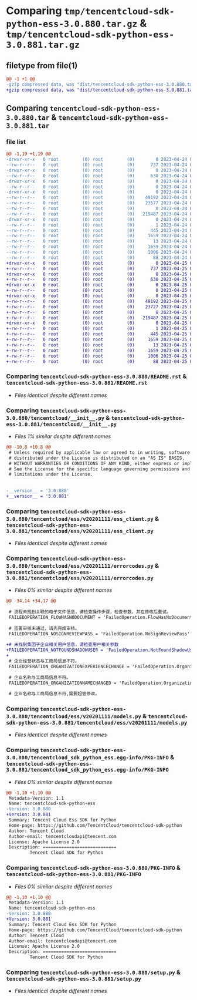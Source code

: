 # Comparing `tmp/tencentcloud-sdk-python-ess-3.0.880.tar.gz` & `tmp/tencentcloud-sdk-python-ess-3.0.881.tar.gz`

## filetype from file(1)

```diff
@@ -1 +1 @@
-gzip compressed data, was "dist/tencentcloud-sdk-python-ess-3.0.880.tar", last modified: Mon Apr 24 03:04:34 2023, max compression
+gzip compressed data, was "dist/tencentcloud-sdk-python-ess-3.0.881.tar", last modified: Tue Apr 25 00:40:26 2023, max compression
```

## Comparing `tencentcloud-sdk-python-ess-3.0.880.tar` & `tencentcloud-sdk-python-ess-3.0.881.tar`

### file list

```diff
@@ -1,19 +1,19 @@
-drwxr-xr-x   0 root         (0) root         (0)        0 2023-04-24 03:04:34.000000 tencentcloud-sdk-python-ess-3.0.880/
--rw-r--r--   0 root         (0) root         (0)      737 2023-04-24 03:04:34.000000 tencentcloud-sdk-python-ess-3.0.880/README.rst
-drwxr-xr-x   0 root         (0) root         (0)        0 2023-04-24 03:04:34.000000 tencentcloud-sdk-python-ess-3.0.880/tencentcloud/
--rw-r--r--   0 root         (0) root         (0)      630 2023-04-24 03:04:34.000000 tencentcloud-sdk-python-ess-3.0.880/tencentcloud/__init__.py
-drwxr-xr-x   0 root         (0) root         (0)        0 2023-04-24 03:04:34.000000 tencentcloud-sdk-python-ess-3.0.880/tencentcloud/ess/
--rw-r--r--   0 root         (0) root         (0)        0 2023-04-24 03:04:34.000000 tencentcloud-sdk-python-ess-3.0.880/tencentcloud/ess/__init__.py
-drwxr-xr-x   0 root         (0) root         (0)        0 2023-04-24 03:04:34.000000 tencentcloud-sdk-python-ess-3.0.880/tencentcloud/ess/v20201111/
--rw-r--r--   0 root         (0) root         (0)    49192 2023-04-24 03:04:34.000000 tencentcloud-sdk-python-ess-3.0.880/tencentcloud/ess/v20201111/ess_client.py
--rw-r--r--   0 root         (0) root         (0)    23577 2023-04-24 03:04:34.000000 tencentcloud-sdk-python-ess-3.0.880/tencentcloud/ess/v20201111/errorcodes.py
--rw-r--r--   0 root         (0) root         (0)        0 2023-04-24 03:04:34.000000 tencentcloud-sdk-python-ess-3.0.880/tencentcloud/ess/v20201111/__init__.py
--rw-r--r--   0 root         (0) root         (0)   219487 2023-04-24 03:04:34.000000 tencentcloud-sdk-python-ess-3.0.880/tencentcloud/ess/v20201111/models.py
-drwxr-xr-x   0 root         (0) root         (0)        0 2023-04-24 03:04:34.000000 tencentcloud-sdk-python-ess-3.0.880/tencentcloud_sdk_python_ess.egg-info/
--rw-r--r--   0 root         (0) root         (0)        1 2023-04-24 03:04:34.000000 tencentcloud-sdk-python-ess-3.0.880/tencentcloud_sdk_python_ess.egg-info/dependency_links.txt
--rw-r--r--   0 root         (0) root         (0)      445 2023-04-24 03:04:34.000000 tencentcloud-sdk-python-ess-3.0.880/tencentcloud_sdk_python_ess.egg-info/SOURCES.txt
--rw-r--r--   0 root         (0) root         (0)     1659 2023-04-24 03:04:34.000000 tencentcloud-sdk-python-ess-3.0.880/tencentcloud_sdk_python_ess.egg-info/PKG-INFO
--rw-r--r--   0 root         (0) root         (0)       13 2023-04-24 03:04:34.000000 tencentcloud-sdk-python-ess-3.0.880/tencentcloud_sdk_python_ess.egg-info/top_level.txt
--rw-r--r--   0 root         (0) root         (0)     1659 2023-04-24 03:04:34.000000 tencentcloud-sdk-python-ess-3.0.880/PKG-INFO
--rw-r--r--   0 root         (0) root         (0)     1006 2023-04-24 03:04:34.000000 tencentcloud-sdk-python-ess-3.0.880/setup.py
--rw-r--r--   0 root         (0) root         (0)       88 2023-04-24 03:04:34.000000 tencentcloud-sdk-python-ess-3.0.880/setup.cfg
+drwxr-xr-x   0 root         (0) root         (0)        0 2023-04-25 00:40:26.000000 tencentcloud-sdk-python-ess-3.0.881/
+-rw-r--r--   0 root         (0) root         (0)      737 2023-04-25 00:40:26.000000 tencentcloud-sdk-python-ess-3.0.881/README.rst
+drwxr-xr-x   0 root         (0) root         (0)        0 2023-04-25 00:40:26.000000 tencentcloud-sdk-python-ess-3.0.881/tencentcloud/
+-rw-r--r--   0 root         (0) root         (0)      630 2023-04-25 00:40:26.000000 tencentcloud-sdk-python-ess-3.0.881/tencentcloud/__init__.py
+drwxr-xr-x   0 root         (0) root         (0)        0 2023-04-25 00:40:26.000000 tencentcloud-sdk-python-ess-3.0.881/tencentcloud/ess/
+-rw-r--r--   0 root         (0) root         (0)        0 2023-04-25 00:40:26.000000 tencentcloud-sdk-python-ess-3.0.881/tencentcloud/ess/__init__.py
+drwxr-xr-x   0 root         (0) root         (0)        0 2023-04-25 00:40:26.000000 tencentcloud-sdk-python-ess-3.0.881/tencentcloud/ess/v20201111/
+-rw-r--r--   0 root         (0) root         (0)    49192 2023-04-25 00:40:26.000000 tencentcloud-sdk-python-ess-3.0.881/tencentcloud/ess/v20201111/ess_client.py
+-rw-r--r--   0 root         (0) root         (0)    23727 2023-04-25 00:40:26.000000 tencentcloud-sdk-python-ess-3.0.881/tencentcloud/ess/v20201111/errorcodes.py
+-rw-r--r--   0 root         (0) root         (0)        0 2023-04-25 00:40:26.000000 tencentcloud-sdk-python-ess-3.0.881/tencentcloud/ess/v20201111/__init__.py
+-rw-r--r--   0 root         (0) root         (0)   219487 2023-04-25 00:40:26.000000 tencentcloud-sdk-python-ess-3.0.881/tencentcloud/ess/v20201111/models.py
+drwxr-xr-x   0 root         (0) root         (0)        0 2023-04-25 00:40:26.000000 tencentcloud-sdk-python-ess-3.0.881/tencentcloud_sdk_python_ess.egg-info/
+-rw-r--r--   0 root         (0) root         (0)        1 2023-04-25 00:40:26.000000 tencentcloud-sdk-python-ess-3.0.881/tencentcloud_sdk_python_ess.egg-info/dependency_links.txt
+-rw-r--r--   0 root         (0) root         (0)      445 2023-04-25 00:40:26.000000 tencentcloud-sdk-python-ess-3.0.881/tencentcloud_sdk_python_ess.egg-info/SOURCES.txt
+-rw-r--r--   0 root         (0) root         (0)     1659 2023-04-25 00:40:26.000000 tencentcloud-sdk-python-ess-3.0.881/tencentcloud_sdk_python_ess.egg-info/PKG-INFO
+-rw-r--r--   0 root         (0) root         (0)       13 2023-04-25 00:40:26.000000 tencentcloud-sdk-python-ess-3.0.881/tencentcloud_sdk_python_ess.egg-info/top_level.txt
+-rw-r--r--   0 root         (0) root         (0)     1659 2023-04-25 00:40:26.000000 tencentcloud-sdk-python-ess-3.0.881/PKG-INFO
+-rw-r--r--   0 root         (0) root         (0)     1006 2023-04-25 00:40:26.000000 tencentcloud-sdk-python-ess-3.0.881/setup.py
+-rw-r--r--   0 root         (0) root         (0)       88 2023-04-25 00:40:26.000000 tencentcloud-sdk-python-ess-3.0.881/setup.cfg
```

### Comparing `tencentcloud-sdk-python-ess-3.0.880/README.rst` & `tencentcloud-sdk-python-ess-3.0.881/README.rst`

 * *Files identical despite different names*

### Comparing `tencentcloud-sdk-python-ess-3.0.880/tencentcloud/__init__.py` & `tencentcloud-sdk-python-ess-3.0.881/tencentcloud/__init__.py`

 * *Files 1% similar despite different names*

```diff
@@ -10,8 +10,8 @@
 # Unless required by applicable law or agreed to in writing, software
 # distributed under the License is distributed on an "AS IS" BASIS,
 # WITHOUT WARRANTIES OR CONDITIONS OF ANY KIND, either express or implied.
 # See the License for the specific language governing permissions and
 # limitations under the License.
 
 
-__version__ = '3.0.880'
+__version__ = '3.0.881'
```

### Comparing `tencentcloud-sdk-python-ess-3.0.880/tencentcloud/ess/v20201111/ess_client.py` & `tencentcloud-sdk-python-ess-3.0.881/tencentcloud/ess/v20201111/ess_client.py`

 * *Files identical despite different names*

### Comparing `tencentcloud-sdk-python-ess-3.0.880/tencentcloud/ess/v20201111/errorcodes.py` & `tencentcloud-sdk-python-ess-3.0.881/tencentcloud/ess/v20201111/errorcodes.py`

 * *Files 0% similar despite different names*

```diff
@@ -34,14 +34,17 @@
 
 # 流程未找到关联的电子文件信息，请检查操作步骤，检查参数，并在修改后重试。
 FAILEDOPERATION_FLOWHASNODOCUMENT = 'FailedOperation.FlowHasNoDocument'
 
 # 签署审核未通过，请先完成审核。
 FAILEDOPERATION_NOSIGNREVIEWPASS = 'FailedOperation.NoSignReviewPass'
 
+# 未找到集团子企业相关用户信息，请检查用户相关参数
+FAILEDOPERATION_NOTFOUNDSHADOWUSER = 'FailedOperation.NotFoundShadowUser'
+
 # 企业经营状态与工商局信息不符。
 FAILEDOPERATION_ORGANIZATIONEXPERIENCECHANGE = 'FailedOperation.OrganizationExperienceChange'
 
 # 企业名称与工商局信息不符。
 FAILEDOPERATION_ORGANIZATIONNAMECHANGED = 'FailedOperation.OrganizationNameChanged'
 
 # 企业名称与工商局信息不符,需要超管修改。
```

### Comparing `tencentcloud-sdk-python-ess-3.0.880/tencentcloud/ess/v20201111/models.py` & `tencentcloud-sdk-python-ess-3.0.881/tencentcloud/ess/v20201111/models.py`

 * *Files identical despite different names*

### Comparing `tencentcloud-sdk-python-ess-3.0.880/tencentcloud_sdk_python_ess.egg-info/PKG-INFO` & `tencentcloud-sdk-python-ess-3.0.881/tencentcloud_sdk_python_ess.egg-info/PKG-INFO`

 * *Files 0% similar despite different names*

```diff
@@ -1,10 +1,10 @@
 Metadata-Version: 1.1
 Name: tencentcloud-sdk-python-ess
-Version: 3.0.880
+Version: 3.0.881
 Summary: Tencent Cloud Ess SDK for Python
 Home-page: https://github.com/TencentCloud/tencentcloud-sdk-python
 Author: Tencent Cloud
 Author-email: tencentcloudapi@tencent.com
 License: Apache License 2.0
 Description: ============================
         Tencent Cloud SDK for Python
```

### Comparing `tencentcloud-sdk-python-ess-3.0.880/PKG-INFO` & `tencentcloud-sdk-python-ess-3.0.881/PKG-INFO`

 * *Files 0% similar despite different names*

```diff
@@ -1,10 +1,10 @@
 Metadata-Version: 1.1
 Name: tencentcloud-sdk-python-ess
-Version: 3.0.880
+Version: 3.0.881
 Summary: Tencent Cloud Ess SDK for Python
 Home-page: https://github.com/TencentCloud/tencentcloud-sdk-python
 Author: Tencent Cloud
 Author-email: tencentcloudapi@tencent.com
 License: Apache License 2.0
 Description: ============================
         Tencent Cloud SDK for Python
```

### Comparing `tencentcloud-sdk-python-ess-3.0.880/setup.py` & `tencentcloud-sdk-python-ess-3.0.881/setup.py`

 * *Files identical despite different names*

